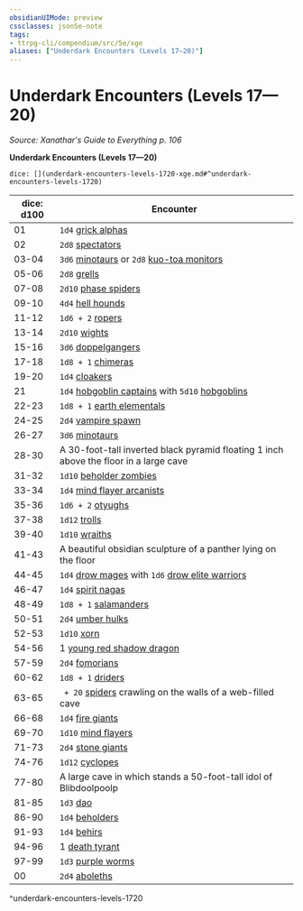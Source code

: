 ```yaml
---
obsidianUIMode: preview
cssclasses: json5e-note
tags:
- ttrpg-cli/compendium/src/5e/xge
aliases: ["Underdark Encounters (Levels 17—20)"]
---
```

# Underdark Encounters (Levels 17—20)
*Source: Xanathar's Guide to Everything p. 106* 

**Underdark Encounters (Levels 17—20)**

`dice: [](underdark-encounters-levels-1720-xge.md#^underdark-encounters-levels-1720)`

| dice: d100 | Encounter |
|------------|-----------|
| 01 | `1d4` [grick alphas](2-Mechanics/CLI/bestiary/aberration/grick-ancient-xmm.md) |
| 02 | `2d8` [spectators](2-Mechanics/CLI/bestiary/aberration/spectator-xmm.md) |
| 03-04 | `3d6` [minotaurs](2-Mechanics/CLI/bestiary/monstrosity/minotaur-of-baphomet-xmm.md) or `2d8` [kuo-toa monitors](2-Mechanics/CLI/bestiary/aberration/kuo-toa-monitor-xmm.md) |
| 05-06 | `2d8` [grells](2-Mechanics/CLI/bestiary/aberration/grell-xmm.md) |
| 07-08 | `2d10` [phase spiders](2-Mechanics/CLI/bestiary/monstrosity/phase-spider-xmm.md) |
| 09-10 | `4d4` [hell hounds](2-Mechanics/CLI/bestiary/fiend/hell-hound-xmm.md) |
| 11-12 | `1d6 + 2` [ropers](2-Mechanics/CLI/bestiary/aberration/roper-xmm.md) |
| 13-14 | `2d10` [wights](2-Mechanics/CLI/bestiary/undead/wight-xmm.md) |
| 15-16 | `3d6` [doppelgangers](2-Mechanics/CLI/bestiary/monstrosity/doppelganger-xmm.md) |
| 17-18 | `1d8 + 1` [chimeras](2-Mechanics/CLI/bestiary/monstrosity/chimera-xmm.md) |
| 19-20 | `1d4` [cloakers](2-Mechanics/CLI/bestiary/aberration/cloaker-xmm.md) |
| 21 | `1d4` [hobgoblin captains](2-Mechanics/CLI/bestiary/fey/hobgoblin-captain-xmm.md) with `5d10` [hobgoblins](2-Mechanics/CLI/bestiary/fey/hobgoblin-warrior-xmm.md) |
| 22-23 | `1d8 + 1` [earth elementals](2-Mechanics/CLI/bestiary/elemental/earth-elemental-xmm.md) |
| 24-25 | `2d4` [vampire spawn](2-Mechanics/CLI/bestiary/undead/vampire-spawn-xmm.md) |
| 26-27 | `3d6` [minotaurs](2-Mechanics/CLI/bestiary/monstrosity/minotaur-of-baphomet-xmm.md) |
| 28-30 | A 30-foot-tall inverted black pyramid floating 1 inch above the floor in a large cave |
| 31-32 | `1d10` [beholder zombies](2-Mechanics/CLI/bestiary/undead/beholder-zombie-xmm.md) |
| 33-34 | `1d4` [mind flayer arcanists](2-Mechanics/CLI/bestiary/aberration/mind-flayer-arcanist-xmm.md) |
| 35-36 | `1d6 + 2` [otyughs](2-Mechanics/CLI/bestiary/aberration/otyugh-xmm.md) |
| 37-38 | `1d12` [trolls](2-Mechanics/CLI/bestiary/giant/troll-xmm.md) |
| 39-40 | `1d10` [wraiths](2-Mechanics/CLI/bestiary/undead/wraith-xmm.md) |
| 41-43 | A beautiful obsidian sculpture of a panther lying on the floor |
| 44-45 | `1d4` [drow mages](2-Mechanics/CLI/bestiary/humanoid/bandit-deceiver-xmm.md) with `1d6` [drow elite warriors](2-Mechanics/CLI/bestiary/humanoid/gladiator-xmm.md) |
| 46-47 | `1d4` [spirit nagas](2-Mechanics/CLI/bestiary/fiend/spirit-naga-xmm.md) |
| 48-49 | `1d8 + 1` [salamanders](2-Mechanics/CLI/bestiary/elemental/salamander-xmm.md) |
| 50-51 | `2d4` [umber hulks](2-Mechanics/CLI/bestiary/monstrosity/umber-hulk-xmm.md) |
| 52-53 | `1d10` [xorn](2-Mechanics/CLI/bestiary/elemental/xorn-xmm.md) |
| 54-56 | 1 [young red shadow dragon](2-Mechanics/CLI/bestiary/dragon/shadow-dragon-xmm.md) |
| 57-59 | `2d4` [fomorians](2-Mechanics/CLI/bestiary/giant/fomorian-xmm.md) |
| 60-62 | `1d8 + 1` [driders](2-Mechanics/CLI/bestiary/monstrosity/drider-xmm.md) |
| 63-65 | ` + 20` [spiders](2-Mechanics/CLI/bestiary/beast/spider-xmm.md) crawling on the walls of a web-filled cave |
| 66-68 | `1d4` [fire giants](2-Mechanics/CLI/bestiary/giant/fire-giant-xmm.md) |
| 69-70 | `1d10` [mind flayers](2-Mechanics/CLI/bestiary/aberration/mind-flayer-xmm.md) |
| 71-73 | `2d4` [stone giants](2-Mechanics/CLI/bestiary/giant/stone-giant-xmm.md) |
| 74-76 | `1d12` [cyclopes](2-Mechanics/CLI/bestiary/giant/cyclops-sentry-xmm.md) |
| 77-80 | A large cave in which stands a 50-foot-tall idol of Blibdoolpoolp |
| 81-85 | `1d3` [dao](2-Mechanics/CLI/bestiary/elemental/dao-xmm.md) |
| 86-90 | `1d4` [beholders](2-Mechanics/CLI/bestiary/aberration/beholder-xmm.md) |
| 91-93 | `1d4` [behirs](2-Mechanics/CLI/bestiary/monstrosity/behir-xmm.md) |
| 94-96 | 1 [death tyrant](2-Mechanics/CLI/bestiary/undead/death-tyrant-xmm.md) |
| 97-99 | `1d3` [purple worms](2-Mechanics/CLI/bestiary/monstrosity/purple-worm-xmm.md) |
| 00 | `2d4` [aboleths](2-Mechanics/CLI/bestiary/aberration/aboleth-xmm.md) |
^underdark-encounters-levels-1720